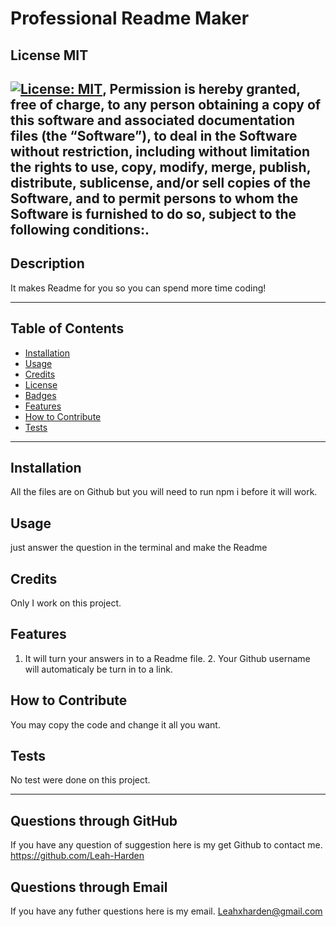 
        
# Professional Readme Maker

## License MIT
[![License: MIT](https://img.shields.io/badge/License-MIT-yellow.svg)](https://opensource.org/licenses/MIT),
        Permission is hereby granted, free of charge,
        to any person obtaining a copy of this software and associated documentation 
        files (the “Software”), to deal in the Software without restriction, including
        without limitation the rights to use, copy, modify, merge, publish, distribute,
        sublicense, and/or sell copies of the Software, and to permit persons to whom the 
        Software is furnished to do so, subject to the following conditions:.
---
## Description
It makes Readme for you so you can spend more time coding!

---

## Table of Contents

- [Installation](#installation)
- [Usage](#usage)
- [Credits](#credits)
- [License](#license)
- [Badges](#badges)
- [Features](#features)
- [How to Contribute](#how_to_contribute)
- [Tests](#tests)

---
## Installation
All the files are on Github but you will need to run npm i before it will work. 

## Usage
just answer the question in the terminal and make the Readme


## Credits
Only I work on this project.

## Features
1. It will turn your answers in to a Readme file. 2. Your Github username will automaticaly be turn in to a link.

## How to Contribute
You may copy the code and change it all you want. 


## Tests
No test were done on this project.

---
## Questions through GitHub
If you have any question of suggestion here is my get Github to contact me.
https://github.com/Leah-Harden

## Questions through Email
If you have any futher questions here is my email.
Leahxharden@gmail.com
